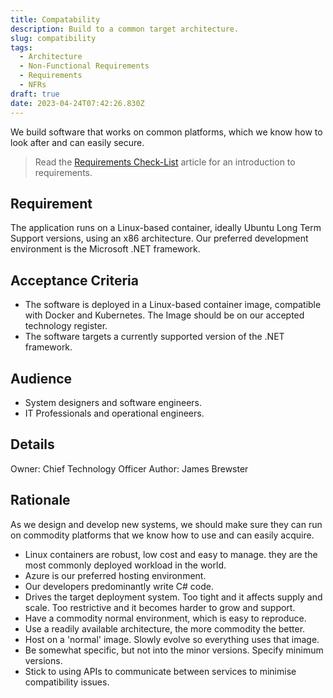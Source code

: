 ```yaml
---
title: Compatability
description: Build to a common target architecture.
slug: compatibility
tags:
  - Architecture
  - Non-Functional Requirements
  - Requirements
  - NFRs
draft: true
date: 2023-04-24T07:42:26.830Z
---
```


We build software that works on common platforms, which we know how to look after and can easily secure.

> Read the [Requirements Check-List](xref:requirements-checklist) article for an introduction to requirements.

## Requirement

The application runs on a Linux-based container, ideally Ubuntu Long Term Support versions, using an x86 architecture. Our preferred development environment is the Microsoft .NET framework.

## Acceptance Criteria

* The software is deployed in a Linux-based container image, compatible with Docker and Kubernetes. The Image should be on our accepted technology register.
* The software targets a currently supported version of the .NET framework.

## Audience

* System designers and software engineers.
* IT Professionals and operational engineers.

## Details

Owner: Chief Technology Officer
Author: James Brewster

## Rationale

As we design and develop new systems, we should make sure they can run on commodity platforms that we know how to use and can easily acquire.

* Linux containers are robust, low cost and easy to manage. they are the most commonly deployed workload in the world.
* Azure is our preferred hosting environment.
* Our developers predominantly write C# code.
* Drives the target deployment system. Too tight and it affects supply and scale. Too restrictive and it becomes harder to grow and support.
* Have a commodity normal environment, which is easy to reproduce.
* Use a readily available architecture, the more commodity the better.
* Host on a 'normal' image. Slowly evolve so everything uses that image.
* Be somewhat specific, but not into the minor versions. Specify minimum versions.
* Stick to using APIs to communicate between services to minimise compatibility issues.

